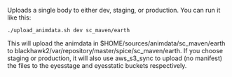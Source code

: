 Uploads a single body to either dev, staging, or production. You can run it like this:

`./upload_animdata.sh dev sc_maven/earth`

This will upload the animdata in $HOME/sources/animdata/sc_maven/earth to blackhawk2/var/repository/master/spice/sc_maven/earth. If you choose staging or production, it will also use aws_s3_sync to upload (no manifest) the files to the eyesstage and eyesstatic buckets respectively.
